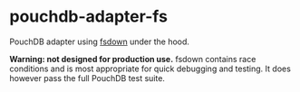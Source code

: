 pouchdb-adapter-fs
=====

PouchDB adapter using [fsdown](https://github.com/nolanlawson/fsdown) under the hood.

**Warning: not designed for production use.** fsdown contains race conditions and is most appropriate for quick debugging and testing. It does however pass the full PouchDB test suite.
